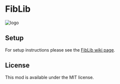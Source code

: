# FibLib
![logo](https://raw.githubusercontent.com/Hephaestus-Dev/FibLib/master/icon.png "logo")
## Setup

For setup instructions please see the [FibLib wiki page]().

## License

This mod is available under the MIT license.
